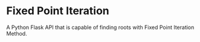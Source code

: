 # Fixed Point Iteration
 A Python Flask API that is capable of finding roots with Fixed Point Iteration Method.

